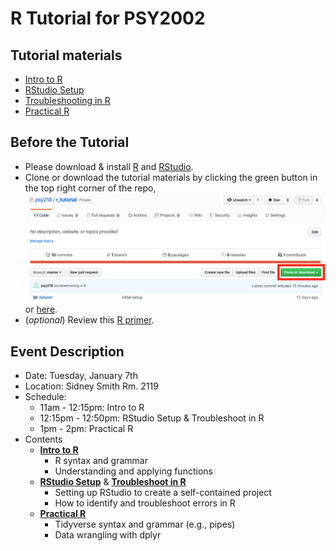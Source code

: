 # R Tutorial for PSY2002
## Tutorial materials
* [Intro to R](https://psyc218.s3.ca-central-1.amazonaws.com/r_tutorial/intro_R.html)  
* [RStudio Setup](https://psyc218.s3.ca-central-1.amazonaws.com/r_tutorial/r_environment.html)
* [Troubleshooting in R](https://psyc218.s3.ca-central-1.amazonaws.com/r_tutorial/troubleshoot.html)
* [Practical R](https://psyc218.s3.ca-central-1.amazonaws.com/r_tutorial/new_practical_r.html)

## Before the Tutorial
* Please download & install [R](https://www.r-project.org/) and [RStudio](https://rstudio.com/products/rstudio/download/).
* Clone or download the tutorial materials by clicking the green button in the top right corner of the repo,
  ![](Fig/clone_github.png)
or [here](https://minhaskamal.github.io/DownGit/#/home?url=https://github.com/psy218/r_tutorial.git).  
* (*optional*) Review this [R primer](https://psyc218.s3.ca-central-1.amazonaws.com/r_tutorial/tutorial_draft.html?versionId=null). 

## Event Description
* Date: Tuesday, January 7th
* Location: Sidney Smith Rm. 2119
* Schedule:
  - 11am - 12:15pm: Intro to R
  - 12:15pm - 12:50pm: RStudio Setup & Troubleshoot in R
  - 1pm - 2pm: Practical R
* Contents
  - [**Intro to R**](intro_R.Rmd)
    - R syntax and grammar
    - Understanding and applying functions
  - [**RStudio Setup**](r_environment.Rmd) & [**Troubleshoot in R**](troubleshoot.Rmd)
    - Setting up RStudio to create a self-contained project
    - How to identify and troubleshoot errors in R
  - [**Practical R**](practical_r.Rmd)
    - Tidyverse syntax and grammar (e.g., pipes)
    - Data wrangling with dplyr

